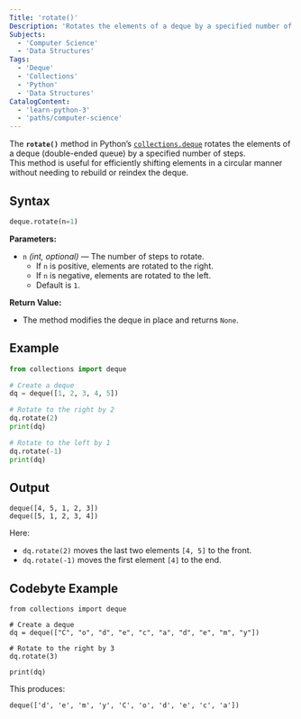 ```yaml
---
Title: 'rotate()'
Description: 'Rotates the elements of a deque by a specified number of steps.'
Subjects:
  - 'Computer Science'
  - 'Data Structures'
Tags:
  - 'Deque'
  - 'Collections'
  - 'Python'
  - 'Data Structures'
CatalogContent:
  - 'learn-python-3'
  - 'paths/computer-science'
---
```


The **`rotate()`** method in Python’s [`collections.deque`](https://docs.python.org/3/library/collections.html#collections.deque) rotates the elements of a deque (double-ended queue) by a specified number of steps.  
This method is useful for efficiently shifting elements in a circular manner without needing to rebuild or reindex the deque.

## Syntax

```python
deque.rotate(n=1)
```

**Parameters:**

- `n` _(int, optional)_ — The number of steps to rotate.
  - If `n` is positive, elements are rotated to the right.
  - If `n` is negative, elements are rotated to the left.
  - Default is `1`.

**Return Value:**

- The method modifies the deque in place and returns `None`.

## Example

```python
from collections import deque

# Create a deque
dq = deque([1, 2, 3, 4, 5])

# Rotate to the right by 2
dq.rotate(2)
print(dq)

# Rotate to the left by 1
dq.rotate(-1)
print(dq)
```

## Output

```shell
deque([4, 5, 1, 2, 3])
deque([5, 1, 2, 3, 4])
```

Here:

- `dq.rotate(2)` moves the last two elements `[4, 5]` to the front.
- `dq.rotate(-1)` moves the first element `[4]` to the end.

## Codebyte Example

```codebyte/python
from collections import deque

# Create a deque
dq = deque(["C", "o", "d", "e", "c", "a", "d", "e", "m", "y"])

# Rotate to the right by 3
dq.rotate(3)

print(dq)
```

This produces:

```shell
deque(['d', 'e', 'm', 'y', 'C', 'o', 'd', 'e', 'c', 'a'])
```
